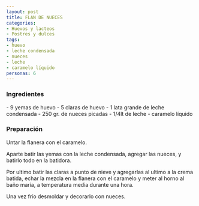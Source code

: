 ```yaml
---
layout: post
title: FLAN DE NUECES
categories:
- Huevos y lacteos
- Postres y dulces
tags:
- huevo
- leche condensada
- nueces
- leche
- caramelo líquido
personas: 6 
---
```

<h3>Ingredientes</h3>
- 9 yemas de huevo
- 5 claras de huevo
- 1 lata grande de leche condensada
- 250 gr. de nueces picadas
- 1/4lt de leche
- caramelo líquido

<h3>Preparación</h3>
Untar la flanera con el caramelo.

Aparte batir las yemas con la leche condensada, agregar las nueces, y batirlo todo en la batidora.

Por ultimo batir las claras a punto de nieve y agregarlas al ultimo a la crema batida, echar la mezcla en la flanera con el caramelo y meter al horno al baño maría, a temperatura media durante una hora.

Una vez frío desmoldar y decorarlo con nueces.